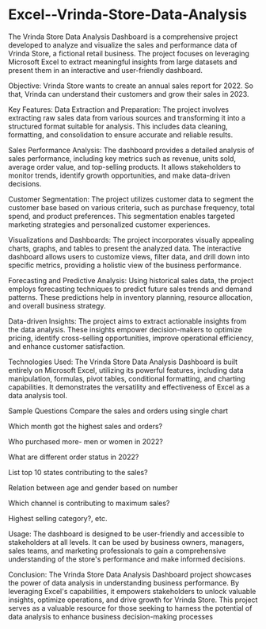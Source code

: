 # Excel--Vrinda-Store-Data-Analysis

The Vrinda Store Data Analysis Dashboard is a comprehensive project developed to analyze and visualize the sales and performance data of Vrinda Store, a fictional retail business. The project focuses on leveraging Microsoft Excel to extract meaningful insights from large datasets and present them in an interactive and user-friendly dashboard.

Objective:
Vrinda Store wants to create an annual sales report for 2022. So that, Vrinda can understand their customers and grow their sales in 2023.

Key Features:
Data Extraction and Preparation: The project involves extracting raw sales data from various sources and transforming it into a structured format suitable for analysis. This includes data cleaning, formatting, and consolidation to ensure accurate and reliable results.

Sales Performance Analysis: The dashboard provides a detailed analysis of sales performance, including key metrics such as revenue, units sold, average order value, and top-selling products. It allows stakeholders to monitor trends, identify growth opportunities, and make data-driven decisions.

Customer Segmentation: The project utilizes customer data to segment the customer base based on various criteria, such as purchase frequency, total spend, and product preferences. This segmentation enables targeted marketing strategies and personalized customer experiences.

Visualizations and Dashboards: The project incorporates visually appealing charts, graphs, and tables to present the analyzed data. The interactive dashboard allows users to customize views, filter data, and drill down into specific metrics, providing a holistic view of the business performance.

Forecasting and Predictive Analysis: Using historical sales data, the project employs forecasting techniques to predict future sales trends and demand patterns. These predictions help in inventory planning, resource allocation, and overall business strategy.

Data-driven Insights: The project aims to extract actionable insights from the data analysis. These insights empower decision-makers to optimize pricing, identify cross-selling opportunities, improve operational efficiency, and enhance customer satisfaction.

Technologies Used:
The Vrinda Store Data Analysis Dashboard is built entirely on Microsoft Excel, utilizing its powerful features, including data manipulation, formulas, pivot tables, conditional formatting, and charting capabilities. It demonstrates the versatility and effectiveness of Excel as a data analysis tool.

Sample Questions
Compare the sales and orders using single chart

Which month got the highest sales and orders?

Who purchased more- men or women in 2022?

What are different order status in 2022?

List top 10 states contributing to the sales?

Relation between age and gender based on number

Which channel is contributing to maximum sales?

Highest selling category?, etc.

Usage:
The dashboard is designed to be user-friendly and accessible to stakeholders at all levels. It can be used by business owners, managers, sales teams, and marketing professionals to gain a comprehensive understanding of the store's performance and make informed decisions.

Conclusion:
The Vrinda Store Data Analysis Dashboard project showcases the power of data analysis in understanding business performance. By leveraging Excel's capabilities, it empowers stakeholders to unlock valuable insights, optimize operations, and drive growth for Vrinda Store. This project serves as a valuable resource for those seeking to harness the potential of data analysis to enhance business decision-making processes
